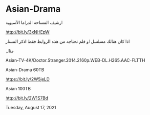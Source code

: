 # Asian-Drama

ارشيف المساحة الدراما الآسيوية 

http://bit.ly/3xNHEpW

اذا كان هنالك مسلسل او فلم تحتاجه من هذه الروابط فقط اذكر المسار 

مثال 

Asian-TV-4K/Doctor.Stranger.2014.2160p.WEB-DL.H265.AAC-FLTTH

Asian-Drama 60TB

https://bit.ly/2W5jeLD

Asian 100TB

http://bit.ly/2W1S7Bd


Tuesday, August 17, 2021
